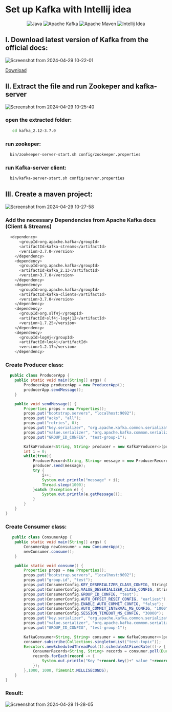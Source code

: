 # Set up Kafka with Intellij idea

<div align="center">

![Java](https://img.shields.io/badge/Java-ED8B00?style=for-the-badge&logo=openjdk&logoColor=white)
![Apache Kafka](https://img.shields.io/badge/Apache%20Kafka-000?style=for-the-badge&logo=apachekafka)
![Apache Maven](https://img.shields.io/badge/Apache%20Maven-C71A36?style=for-the-badge&logo=Apache%20Maven&logoColor=white)
![Intellij Idea](https://img.shields.io/badge/IntelliJ_IDEA-000000.svg?style=for-the-badge&logo=intellij-idea&logoColor=white)
</div>

## I. Download latest version of Kafka from the official docs:

<div>
   
   ![Screenshot from 2024-04-29 10-22-01](https://github.com/Marouane-Elgoumiri/kafka_initiation/assets/96888594/52baa0b6-931f-4a8b-8172-615d7489f445)

   <a href="https://kafka.apache.org/downloads">Download</a>  
</div>


## II. Extract the file and run Zookeper and kafka-server
![Screenshot from 2024-04-29 10-25-40](https://github.com/Marouane-Elgoumiri/kafka_initiation/assets/96888594/3b81fe56-6737-447a-9cc9-a969c1283723)

### open the extracted folder:
```bash
   cd kafka_2.12-3.7.0
```

### run zookeper:
```bash
  bin/zookeeper-server-start.sh config/zookeeper.properties
```
### run Kafka-server client:

```bash
  bin/kafka-server-start.sh config/server.properties
```
## III. Create a maven project:

![Screenshot from 2024-04-29 10-27-58](https://github.com/Marouane-Elgoumiri/kafka_initiation/assets/96888594/c8084f3b-6c45-43b7-94cc-c9ffd38474d2)


### Add the necessary Dependencies from Apache Kafka docs (Client & Streams)

```bash
  <dependency>
      <groupId>org.apache.kafka</groupId>
      <artifactId>kafka-streams</artifactId>
      <version>3.7.0</version>
    </dependency>
    <dependency>
      <groupId>org.apache.kafka</groupId>
      <artifactId>kafka_2.13</artifactId>
      <version>3.7.0</version>
    </dependency>
    <dependency>
      <groupId>org.apache.kafka</groupId>
      <artifactId>kafka-clients</artifactId>
      <version>3.7.0</version>
    </dependency>
    <dependency>
      <groupId>org.slf4j</groupId>
      <artifactId>slf4j-log4j12</artifactId>
      <version>1.7.25</version>
    </dependency>
    <dependency>
      <groupId>log4j</groupId>
      <artifactId>log4j</artifactId>
      <version>1.2.17</version>
    </dependency>
```
### Create Producer class:
```java
  public class ProducerApp {
    public static void main(String[] args) {
        ProducerApp producerApp = new ProducerApp();
        producerApp.sendMessage();
    }

    public void sendMessage() {
        Properties props = new Properties();
        props.put("bootstrap.servers", "localhost:9092");
        props.put("acks", "all");
        props.put("retries", 0);
        props.put("key.serializer", "org.apache.kafka.common.serialization.StringSerializer");
        props.put("value.serializer", "org.apache.kafka.common.serialization.StringSerializer");
        props.put("GROUP_ID_CONFIG", "test-group-1");

        KafkaProducer<String, String> producer = new KafkaProducer<>(props);
        int i = 0;
        while(true){
            ProducerRecord<String, String> message = new ProducerRecord<>("test-topic", Integer.toString(i));
            producer.send(message);
            try {
                i++;
                System.out.println("message" + i);
                Thread.sleep(1000);
            }catch (Exception e) {
                System.out.println(e.getMessage());
            }
        }
    }
}
```

### Create Consumer class:

```java
   public class ConsumerApp {
    public static void main(String[] args) {
        ConsumerApp newConsumer = new ConsumerApp();
        newConsumer.consume();
    }

    public static void consume() {
        Properties props = new Properties();
        props.put("bootstrap.servers", "localhost:9092");
        props.put("group.id", "test");
        props.put(ConsumerConfig.KEY_DESERIALIZER_CLASS_CONFIG, StringDeserializer.class.getName());
        props.put(ConsumerConfig.VALUE_DESERIALIZER_CLASS_CONFIG, StringDeserializer.class.getName());
        props.put(ConsumerConfig.GROUP_ID_CONFIG, "test");
        props.put(ConsumerConfig.AUTO_OFFSET_RESET_CONFIG, "earliest");
        props.put(ConsumerConfig.ENABLE_AUTO_COMMIT_CONFIG, "false");
        props.put(ConsumerConfig.AUTO_COMMIT_INTERVAL_MS_CONFIG, "1000");
        props.put(ConsumerConfig.SESSION_TIMEOUT_MS_CONFIG, "30000");
        props.put("key.serializer", "org.apache.kafka.common.serialization.StringSerializer");
        props.put("value.serializer", "org.apache.kafka.common.serialization.StringSerializer");
        props.put("GROUP_ID_CONFIG", "test-group-1");

        KafkaConsumer<String, String> consumer = new KafkaConsumer<>(props);
        consumer.subscribe(Collections.singletonList("test-topic"));
        Executors.newScheduledThreadPool(1).scheduleAtFixedRate(()-> {
            ConsumerRecords<String, String> records = consumer.poll(Duration.ofMillis(1000));
            records.forEach(record -> {
                System.out.println("Key "+record.key()+" value "+record.value()+" topic:"+record.topic());
            });
        },1000, 1000, TimeUnit.MILLISECONDS);
    }
}
```

### Result:
![Screenshot from 2024-04-29 11-28-05](https://github.com/Marouane-Elgoumiri/kafka_initiation/assets/96888594/24fb916f-42d0-4028-86b4-bc6daa0afce8)

        
  
